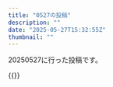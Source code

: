 ```yaml
---
title: "0527の投稿"
description: ""
date: "2025-05-27T15:32:55Z"
thumbnail: ""
---
```

20250527に行った投稿です。
<!--more-->
{{<othersns text="あーあーあーあーあー" url="https://qunagi.qunagi.net/notice/AuVY7e7VMtpHG5IxIu" screenname="jme/k.h" date="2025-05-27T04:18:50.000Z">}}
